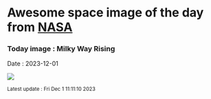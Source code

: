
# Awesome space image of the day from [NASA](https://api.nasa.gov/)

### Today image : Milky Way Rising
Date : 2023-12-01

![](https://apod.nasa.gov/apod/image/2312/_MG_2485-mod_APOD1024.jpg)

<small>Latest update : Fri Dec  1 11:11:10 2023</small>
        